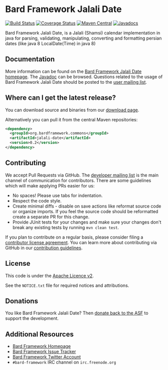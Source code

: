Bard Framework Jalali Date
===================
[![Build Status](https://travis-ci.org/bard-framework/jalali-date.svg)](https://travis-ci.org/bard-framework/jalali-date)
[![Coverage Status](https://coveralls.io/repos/bard-framework/jalali-date/badge.svg)](https://coveralls.io/r/bard-framework/jalali-date)
[![Maven Central](https://maven-badges.herokuapp.com/maven-central/org.bardframework.commons/jalali-date/badge.svg)](https://maven-badges.herokuapp.com/maven-central/org.bardframework.commons/jalali-date/)
[![Javadocs](https://javadoc.io/badge/org.bardframework.commons/jalali-date/0.2.svg)](https://javadoc.io/doc/org.bardframework.commons/jalali-date/0.2)

Bard Framework Jalali Date, is a Jalali (Shamsi) calendar implementation in java for parsing, validating, manipulating, 
  converting and formatting persian dates (like java 8 LocalDate(Time) in java 8)


Documentation
-------------

More information can be found on the [Bard Framework Jalali Date homepage](https://bardframework.ir/proper/jalali-date).
The [Javadoc](https://bardframework.ir/proper/jalali-date/apidocs) can be browsed.
Questions related to the usage of Bard Framework Jalali Date should be posted to the [user mailing list][ml].

Where can I get the latest release?
-----------------------------------
You can download source and binaries from our [download page](https://bardframework.ir/proper/jalali-date/download_lang.cgi).

Alternatively you can pull it from the central Maven repositories:

```xml
<dependency>
  <groupId>org.bardframework.commons</groupId>
  <artifactId>jalali-date</artifactId>
  <version>0.2</version>
</dependency>
```

Contributing
------------

We accept Pull Requests via GitHub. The [developer mailing list][ml] is the main channel of communication for contributors.
There are some guidelines which will make applying PRs easier for us:
+ No spaces! Please use tabs for indentation.
+ Respect the code style.
+ Create minimal diffs - disable on save actions like reformat source code or organize imports. If you feel the source code should be reformatted create a separate PR for this change.
+ Provide JUnit tests for your changes and make sure your changes don't break any existing tests by running ```mvn clean test```.

If you plan to contribute on a regular basis, please consider filing a [contributor license agreement](https://www.apache.org/licenses/#clas).
You can learn more about contributing via GitHub in our [contribution guidelines](CONTRIBUTING.md).

License
-------
This code is under the [Apache Licence v2](https://www.apache.org/licenses/LICENSE-2.0).

See the `NOTICE.txt` file for required notices and attributions.

Donations
---------
You like Bard Framework Jalali Date? Then [donate back to the ASF](https://www.apache.org/foundation/contributing.html) to support the development.

Additional Resources
--------------------

+ [Bard Framework Homepage](https://bardframework.ir/)
+ [Bard Framework Issue Tracker](https://issues.bardframework.ir/browse/JALALIDATE)
+ [Bard Framework Twitter Account](https://twitter.com/BardFramework)
+ `#bard-framework` IRC channel on `irc.freenode.org`

[ml]:https://bardframework.ir/mail-lists.html
